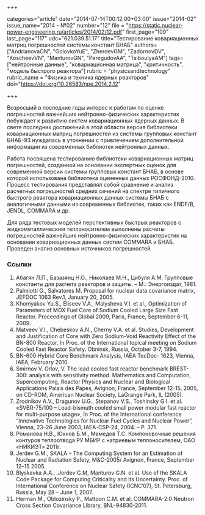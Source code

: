 +++

categories="article"
date="2014-07-14T00:12:00+03:00"
issue="2014-02"
issue_name="2014 - №02"
number="12"
file = "https://static.nuclear-power-engineering.ru/articles/2014/02/12.pdf"
first_page="109"
last_page="117"
udc="621.039.51.17"
title="Тестирование ковариационных матриц погрешностей системы констант БНАБ"
authors=["AndrianovaON", "GolovkoYuE", "ZherdevGM", "ZadornovDV", "KoscheevVN", "ManturovGN",
"PeregudovAA", "TsiboulyaAM"]
tags=["нейтронные данные", "ковариационная матрица", "критичность", "модель быстрого реактора"]
rubric = "physicsandtechnology"
rubric_name = "Физика и техника ядерных реакторов"
doi="https://doi.org/10.26583/npe.2014.2.12"

+++

Возросший в последние годы интерес к работам по оценке погрешностей важнейших нейтронно-физических характеристик побуждает к развитию систем ковариационных ядерных данных. В свете последних достижений в этой области версия библиотеки ковариационных матриц погрешностей из системы групповых констант БНАБ-93 нуждалась в уточнении с привлечением дополнительной информации из современных библиотек нейтронных данных.

Работа посвящена тестированию библиотеки ковариационных матриц погрешностей, созданной на основании экспертных оценок для современной версии системы групповых констант БНАБ, в основе которой использована библиотека оцененных данных РОСФОНД-2010. Процесс тестирования представлял собой сравнение и анализ расчетных погрешностей средних сечений на спектре типичного быстрого реактора ковариационных данных системы БНАБ с аналогичными данными из современных библиотек, таких как ENDF/B, JENDL, COMMARA и др.

Для ряда тестовых моделей перспективных быстрых реакторов с жидкометаллическим теплоносителем выполнены расчеты погрешностей важнейших нейтронно-физических характеристик на основании ковариационных данных систем COMMARA и БНАБ. Проведен анализ основных источников погрешностей.

### Ссылки

1. Абагян Л.П., Базазянц Н.О., Николаев М.Н., Цибуля А.М. Групповые константы для расчета реакторов и защиты. – М.: Энергоиздат, 1981.
2. Palmiotti G., Salvatores M. Proposal for nuclear data covariance matrix, JEFDOC 1063 Rev.1, January 20, 2005.
3. Khomyakov Yu.S., Eliseev V.A., Malysheva V.I. et al., Optimization of Parameters of MOX Fuel Core of Sodium Cooled Large Size Fast Reactor. Proceedings of Global 2009, Paris, France, September 6-11, 2009.
4. Matveev V.I., Chebeskov A.N., Cherny V.A. et al. Studies, Development and Justification of Core with Zero Sodium-Void Reactivity Effect of the BN-800 Reactor. In Proc. of the International topical meeting on Sodium Cooled Fast Reactor Safety. Obninsk, Russia, October 3-7, 1994.
5. BN-600 Hybrid Core Benchmark Analysis, IAEA TecDoc- 1623, Vienna, IAEA, February 2010.
6. Smirnov V. Orlov, V. The lead cooled fast reactor benchmark BREST-300: analysis with sensitivity method. Mathematics and Computation, Supercomputing, Reactor Physics and Nuclear and Biological Applications Palais des Papes, Avignon, France, September 12-15, 2005, on CD-ROM, American Nuclear Society, LaGrange Park, IL (2005).
7. Zrodnikov A.V., Dragunov U.G., Stepanov V.S., Toshinsky G.I. et al. «SVBR-75/100 – Lead-bismuth cooled small power modular fast reactor for multi-purpose usage», In Proc. of the International conference “Innovative Technologies for Nuclear Fuel Cycles and Nuclear Power”, Vienna, 23–26 June 2003, IAEA-CSP-24, 2004. – P. 371.
8. Романова Н.В., Юхнов Б.М., Мамедов Т.С. Компоновочные решения контуров теплоотвода РУ МБИР с натриевым теплоносителем, ОАО «НИКИЭТ» 2011г.
9. Jerdev G.M., SKALA – The Computing System for an Estimation of Nuclear and Radiation Safety, M&C-2005/ Avignon, France, September 12–15 2005.
10. Blyskavka A.A., .Jerdev G.M, Manturov G.N. et al. Use of the SKALA Code Package for Computing Criticality and its Uncertainty. Proc. of International Conference on Nuclear Safety (ICNC’07), St. Petersburg, Russia, May 28 – June 1, 2007.
11. Herman M., Oblozinsky P., Mattoon C.M. et al. COMMARA-2.0 Neutron Cross Section Covariance Library, BNL-94830-2011.